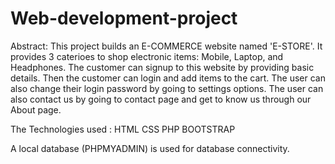 # Web-development-project

Abstract:
This project builds an E-COMMERCE website named 'E-STORE'. It provides 3 caterioes to shop electronic items: Mobile, Laptop, and Headphones.
The customer can signup to this website by providing basic details. Then the customer can login and add items to the cart.
The user can also change their login password by going to settings options. The user can also contact us by going to contact page and get to know us through our About page.

The Technologies used :
HTML
CSS
PHP
BOOTSTRAP

A local database (PHPMYADMIN) is used for database connectivity.
